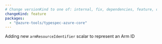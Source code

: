 ```yaml
---
# Change versionKind to one of: internal, fix, dependencies, feature, deprecation, breaking
changeKind: feature
packages:
  - "@azure-tools/typespec-azure-core"
---
```


Adding new `armResourceIdentifier` scalar to represent an Arm ID 

